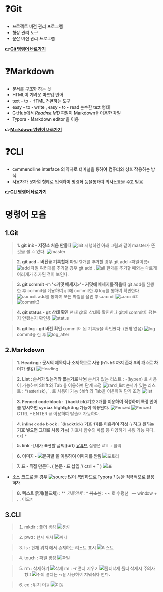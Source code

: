 # ❓Git

* 프로젝트 버전 관리 프로그램
* 형상 관리 도구
* 분산 버전 관리 프로그램

**👉[Git 명령어 바로가기](#1git)**

# ❓Markdown

* 문서를 구조화 하는 것
* HTML이 가벼운 마크업 언어
* text - to - HTML 전환하는 도구
* easy - to - write , easy - to - read 순수한 text 형태
* GitHub에서 *Readme.MD* 파일이 Markdown을 이용한 파일
* Typora - Markdown editor 을 이용

**👉[Markdown 명령어 바로가기](#2markdown)**

# ❓CLI

* commend line interface 의 약자로 터미널을 통하여 컴퓨터와 상호 작용하는 방식
* 사용자가 문자열 형태로 입력하며 명령어 등을통하여 의사소통을 주고 받음

**👉[CLI 명령어 바로가기](#3cli)**

# 명령어 모음

## 1.Git
> **1. git init - 저장소 처음 만들때**
 ![init](images/git/init.PNG)
 시행하면 아래 그림과 같이 master가 뜬 것을 볼 수 있다.
 ![master](images/git/master.PNG)

> **2. git add - 버전을 기록할때**
 파일 한개를 추가할 경우 git add <파일이름>
 ![add](images/git/add.PNG)
 파일 여러개를 추가할 경우 git add .
 ![all](images/git/all.PNG)
 한개를 추가할 때와는 다르게 여러개가 추가된 것이 보인다.

> **3. git commit -m '<커밋 메세지>' - 커밋에 메세지를 적을때**
 git add를 진행 한 후 commit을 이용하여 git에 commit한 후 log를 통하여 확인한다
 ![commit](images/git/commit.PNG)
 add를 통하여 모든 파일을 올린 후 commit
 ![commit2](images/git/commit2.PNG)
 ![commit3](images/git/commit3.PNG)

> **4. git status - git 상태 확인**
 현재 git의 상태를 확인한다 git에 commit이 됐는지 안됐는지 확인용
 ![status](images/git/status.PNG)

> **5. git log - git  버전 확인**
 commit이 된 기록들을 확인한다. (현재 없음)
 ![log](images/git/log.PNG)
 commit을 한 후
 ![log_after](images/git/log_after.PNG)

## 2.Markdown
> **1. Heading : 문서의 제목이나 소제목으로 사용 (h1~h6 까지 존재 #의 개수로 차이가 생김)**
![Heading](images/Mark/Heading.png)

> **2. List : 순서가 있는거와 없는거로 나뉨**
 > 순서가  없는 리스트 : -(hypen) 로 사용이 가능하며 Shift 와 Tab 을 이용하여 단계 조정
 ![rand_list](images/Mark/rand_list.png)
 > 순서가 있는 리스트 : *(asterisk), 1. 로 사용이 가능 Shift 와 Tab을 이용하여 단계 조정
 ![list](images/Mark/list.png)

> **3. Fenced code block : \`(backtick)기호 3개를 이용하여 작성하며 특정 언어를 명시하면 syntax highlighting 기능이 적용된다.**
 ![Fenced](images/Mark/Fenced.png)
 ![Fenced](images/Mark/Fenced_plus.png)
 CTRL + ENTER 을 이용하여 탈출이 가능하다.

> **4. inline code block : \`(backtick) 기호 1개를 이용하여 작성 (\ 하고 원하는 기호 넣으면 그대로 사용 가능)**
 기호나 함수의 이름 등 다양하게 사용 가능 하다.
  ex) ` * `

> **5. link - [내가 표현할 글씨]\(url)**
 [유튜브](https://naver.com)
  > 실행은 ctrl + 클릭

> **6. 이미지 - ![문자열](url) 을 이용하여 이미지를 받음**
 ![포로리](images/Mark/poro.jpg)

> **7. 표 - 직접 만든다. ( 본문 - 표 삽입 // ctrl + T )**
 ![표](images/Mark/chart.png)
 - 소스 코드로 볼 경우
 ![source](images/Mark/source.png)
    많이 복잡하므로 Typora 기능을 적극적으로 활용 하자

> **8. 텍스트**
 **굵게(볼드체)** : **
 *기울임체* : *
 ~~취소선~~ : ~~ 로
 수평선 : —
 window + . : 이모지

## 3.CLI
> 1. mkdir : 폴더 생성
![생성](images/CLI/mkdir.PNG)

> 2. pwd : 현재 위치
![위치](images/CLI/pwd.PNG)

> 3. ls : 현재 위치 에서 존재하는 리스트 표시
![리스트](images/CLI/ls.PNG)

> 4. touch : 파일 생성
![파일](images/CLI/touch.PNG)

> 5. rm : 삭제하기
![삭제](images/CLI/rm_file.PNG)
> rm : -r 폴더 지우기
![폴더삭제](images/CLI/rm_folder.PNG)
> 폴더 삭제시 주의사항!!
![주의](images/CLI/rm_warning.PNG)
> 폴더는 -r을 사용하여 지워줘야 한다.

> 6. cd : 위치 이동
![이동](images/CLI/cd.PNG)